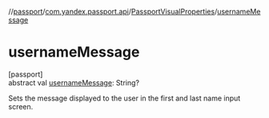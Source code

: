 //[passport](../../../index.md)/[com.yandex.passport.api](../index.md)/[PassportVisualProperties](index.md)/[usernameMessage](username-message.md)

# usernameMessage

[passport]\
abstract val [usernameMessage](username-message.md): String?

Sets the message displayed to the user in the first and last name input screen.
